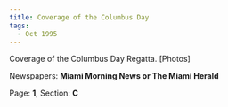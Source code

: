 ```yaml
---  
title: Coverage of the Columbus Day  
tags:  
  - Oct 1995  
---  
```

  
Coverage of the Columbus Day Regatta. [Photos]  
  
Newspapers: **Miami Morning News or The Miami Herald**  
  
Page: **1**, Section: **C** 
